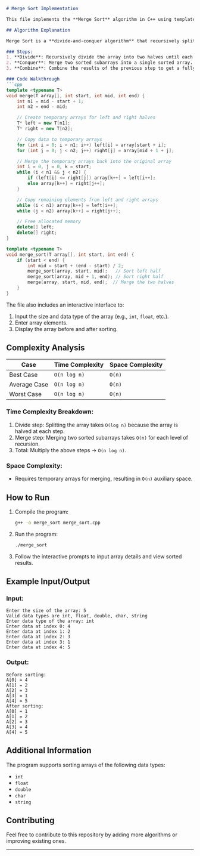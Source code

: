 

```markdown
# Merge Sort Implementation

This file implements the **Merge Sort** algorithm in C++ using templates to support multiple data types (e.g., `int`, `float`, `double`, `char`, `string`).

## Algorithm Explanation

Merge Sort is a **divide-and-conquer algorithm** that recursively splits an array into smaller subarrays, sorts them, and merges them back together. Below is the structured explanation of the algorithm:

### Steps:
1. **Divide**: Recursively divide the array into two halves until each subarray has only one element.
2. **Conquer**: Merge two sorted subarrays into a single sorted array.
3. **Combine**: Combine the results of the previous step to get a fully sorted array.

### Code Walkthrough
```cpp
template <typename T>
void merge(T array[], int start, int mid, int end) {
    int n1 = mid - start + 1;
    int n2 = end - mid;

    // Create temporary arrays for left and right halves
    T* left = new T[n1];
    T* right = new T[n2];

    // Copy data to temporary arrays
    for (int i = 0; i < n1; i++) left[i] = array[start + i];
    for (int j = 0; j < n2; j++) right[j] = array[mid + 1 + j];

    // Merge the temporary arrays back into the original array
    int i = 0, j = 0, k = start;
    while (i < n1 && j < n2) {
        if (left[i] <= right[j]) array[k++] = left[i++];
        else array[k++] = right[j++];
    }

    // Copy remaining elements from left and right arrays
    while (i < n1) array[k++] = left[i++];
    while (j < n2) array[k++] = right[j++];

    // Free allocated memory
    delete[] left;
    delete[] right;
}

template <typename T>
void merge_sort(T array[], int start, int end) {
    if (start < end) {
        int mid = start + (end - start) / 2;
        merge_sort(array, start, mid);   // Sort left half
        merge_sort(array, mid + 1, end); // Sort right half
        merge(array, start, mid, end);  // Merge the two halves
    }
}
```

The file also includes an interactive interface to:
1. Input the size and data type of the array (e.g., `int`, `float`, etc.).
2. Enter array elements.
3. Display the array before and after sorting.

## Complexity Analysis

| Case          | Time Complexity     | Space Complexity |
|---------------|---------------------|------------------|
| Best Case     | `O(n log n)`        | `O(n)`           |
| Average Case  | `O(n log n)`        | `O(n)`           |
| Worst Case    | `O(n log n)`        | `O(n)`           |

### Time Complexity Breakdown:
1. Divide step: Splitting the array takes `O(log n)` because the array is halved at each step.
2. Merge step: Merging two sorted subarrays takes `O(n)` for each level of recursion.
3. Total: Multiply the above steps → `O(n log n)`.

### Space Complexity:
- Requires temporary arrays for merging, resulting in `O(n)` auxiliary space.

## How to Run

1. Compile the program:
   ```bash
   g++ -o merge_sort merge_sort.cpp
   ```
2. Run the program:
   ```bash
   ./merge_sort
   ```
3. Follow the interactive prompts to input array details and view sorted results.

## Example Input/Output
### Input:
```
Enter the size of the array: 5
Valid data types are int, float, double, char, string
Enter data type of the array: int
Enter data at index 0: 4
Enter data at index 1: 2
Enter data at index 2: 3
Enter data at index 3: 1
Enter data at index 4: 5
```

### Output:
```
Before sorting:
A[0] = 4
A[1] = 2
A[2] = 3
A[3] = 1
A[4] = 5
After sorting:
A[0] = 1
A[1] = 2
A[2] = 3
A[3] = 4
A[4] = 5
```

## Additional Information
The program supports sorting arrays of the following data types:
- `int`
- `float`
- `double`
- `char`
- `string`

## Contributing
Feel free to contribute to this repository by adding more algorithms or improving existing ones.

---

```
